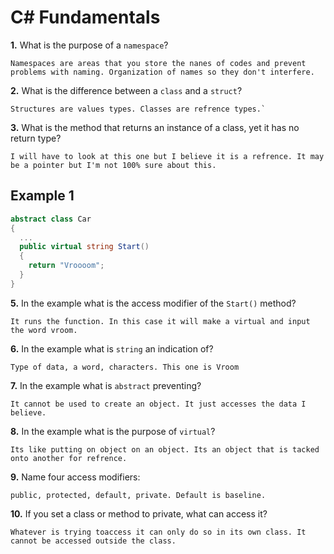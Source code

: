 # C# Fundamentals


**1.** What is the purpose of a `namespace`?
<!-- enter you answer in the space below -->
```
Namespaces are areas that you store the nanes of codes and prevent problems with naming. Organization of names so they don't interfere.
```
**2.** What is the difference between a `class` and a `struct`?
<!-- enter you answer in the space below -->
```
Structures are values types. Classes are refrence types.`
```
**3.** What is the method that returns an instance of a class, yet it has no return type?
<!-- enter you answer in the space below -->
```
I will have to look at this one but I believe it is a refrence. It may be a pointer but I'm not 100% sure about this.

```
## Example 1
```c#
abstract class Car
{
  ...
  public virtual string Start()
  {
    return "Vroooom";
  }
}
```
**5.** In the example what is the access modifier of the `Start()` method?
<!-- enter you answer in the space below -->
```
It runs the function. In this case it will make a virtual and input the word vroom.

```
**6.** In the example what is `string` an indication of?
<!-- enter you answer in the space below -->
```
Type of data, a word, characters. This one is Vroom
```
**7.** In the example what is `abstract` preventing?
<!-- enter you answer in the space below -->
```
It cannot be used to create an object. It just accesses the data I believe.
```
**8.** In the example what is the purpose of `virtual`?
<!-- enter you answer in the space below -->
```
Its like putting on object on an object. Its an object that is tacked onto another for refrence. 
```
**9.** Name four access modifiers:
<!-- enter you answer in the space below -->
```
public, protected, default, private. Default is baseline.
```
**10.** If you set a class or method to private, what can access it?
<!-- enter you answer in the space below -->
```
Whatever is trying toaccess it can only do so in its own class. It cannot be accessed outside the class. 
```